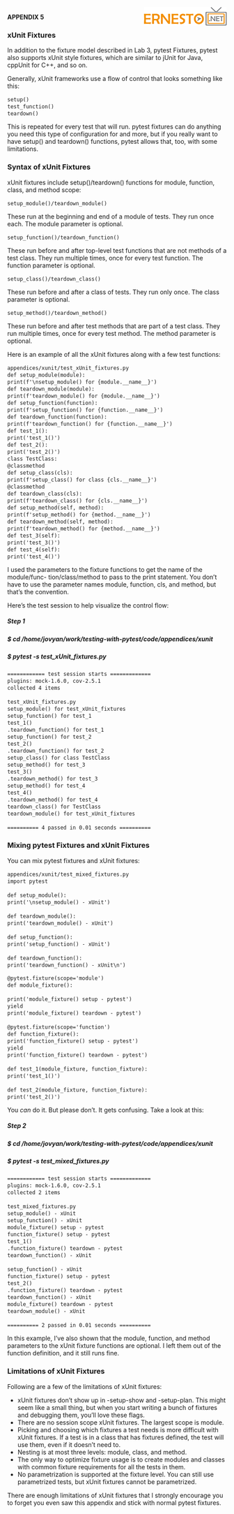 <img align="right" src="../logo.png">


**APPENDIX 5**

### xUnit Fixtures

In addition to the fixture model described in Lab 3, pytest Fixtures, pytest also supports xUnit style fixtures, which are similar to jUnit
for Java, cppUnit for C++, and so on.

Generally, xUnit frameworks use a flow of control that looks something
like this:

```
setup()
test_function()
teardown()
```

This is repeated for every test that will run. pytest fixtures can do anything you
need this type of configuration for and more, but if you really want to have setup()
and teardown() functions, pytest allows that, too, with some limitations.

### Syntax of xUnit Fixtures

xUnit fixtures include setup()/teardown() functions for module, function, class,
and method scope:

```
setup_module()/teardown_module()
```

These run at the beginning and end of a module of tests. They run once
each. The module parameter is optional.

```
setup_function()/teardown_function()
```
These run before and after top-level test functions that are not methods
of a test class. They run multiple times, once for every test function. The
function parameter is optional.

```
setup_class()/teardown_class()
```
These run before and after a class of tests. They run only once. The class
parameter is optional.

```
setup_method()/teardown_method()
```
These run before and after test methods that are part of a test class. They
run multiple times, once for every test method. The method parameter is
optional.


Here is an example of all the xUnit fixtures along with a few test functions:

```
appendices/xunit/test_xUnit_fixtures.py
def setup_module(module):
print(f'\nsetup_module() for {module.__name__}')
def teardown_module(module):
print(f'teardown_module() for {module.__name__}')
def setup_function(function):
print(f'setup_function() for {function.__name__}')
def teardown_function(function):
print(f'teardown_function() for {function.__name__}')
def test_1():
print('test_1()')
def test_2():
print('test_2()')
class TestClass:
@classmethod
def setup_class(cls):
print(f'setup_class() for class {cls.__name__}')
@classmethod
def teardown_class(cls):
print(f'teardown_class() for {cls.__name__}')
def setup_method(self, method):
print(f'setup_method() for {method.__name__}')
def teardown_method(self, method):
print(f'teardown_method() for {method.__name__}')
def test_3(self):
print('test_3()')
def test_4(self):
print('test_4()')
```

I used the parameters to the fixture functions to get the name of the module/func-
tion/class/method to pass to the print statement. You don’t have to use the
parameter names module, function, cls, and method, but that’s the convention.


Here’s the test session to help visualize the control flow:


##### Step 1


##### $ cd /home/jovyan/work/testing-with-pytest/code/appendices/xunit

##### $ pytest -s test_xUnit_fixtures.py

```
============ test session starts =============
plugins: mock-1.6.0, cov-2.5.1
collected 4 items

test_xUnit_fixtures.py
setup_module() for test_xUnit_fixtures
setup_function() for test_1
test_1()
.teardown_function() for test_1
setup_function() for test_2
test_2()
.teardown_function() for test_2
setup_class() for class TestClass
setup_method() for test_3
test_3()
.teardown_method() for test_3
setup_method() for test_4
test_4()
.teardown_method() for test_4
teardown_class() for TestClass
teardown_module() for test_xUnit_fixtures

========== 4 passed in 0.01 seconds ==========
```

### Mixing pytest Fixtures and xUnit Fixtures

You can mix pytest fixtures and xUnit fixtures:

```
appendices/xunit/test_mixed_fixtures.py
import pytest

def setup_module():
print('\nsetup_module() - xUnit')

def teardown_module():
print('teardown_module() - xUnit')

def setup_function():
print('setup_function() - xUnit')

def teardown_function():
print('teardown_function() - xUnit\n')
```


```
@pytest.fixture(scope='module')
def module_fixture():

print('module_fixture() setup - pytest')
yield
print('module_fixture() teardown - pytest')

@pytest.fixture(scope='function')
def function_fixture():
print('function_fixture() setup - pytest')
yield
print('function_fixture() teardown - pytest')

def test_1(module_fixture, function_fixture):
print('test_1()')

def test_2(module_fixture, function_fixture):
print('test_2()')
```

You _can_ do it. But please don’t. It gets confusing. Take a look at this:


##### Step 2


##### $ cd /home/jovyan/work/testing-with-pytest/code/appendices/xunit

##### $ pytest -s test_mixed_fixtures.py

```
============ test session starts =============
plugins: mock-1.6.0, cov-2.5.1
collected 2 items

test_mixed_fixtures.py
setup_module() - xUnit
setup_function() - xUnit
module_fixture() setup - pytest
function_fixture() setup - pytest
test_1()
.function_fixture() teardown - pytest
teardown_function() - xUnit

setup_function() - xUnit
function_fixture() setup - pytest
test_2()
.function_fixture() teardown - pytest
teardown_function() - xUnit
module_fixture() teardown - pytest
teardown_module() - xUnit

========== 2 passed in 0.01 seconds ==========
```

In this example, I’ve also shown that the module, function, and method parameters
to the xUnit fixture functions are optional. I left them out of the function
definition, and it still runs fine.


### Limitations of xUnit Fixtures

Following are a few of the limitations of xUnit fixtures:

- xUnit fixtures don’t show up in -setup-show and -setup-plan. This might seem
    like a small thing, but when you start writing a bunch of fixtures and
    debugging them, you’ll love these flags.
- There are no session scope xUnit fixtures. The largest scope is module.
- Picking and choosing which fixtures a test needs is more difficult with
    xUnit fixtures. If a test is in a class that has fixtures defined, the test will
    use them, even if it doesn’t need to.
- Nesting is at most three levels: module, class, and method.
- The only way to optimize fixture usage is to create modules and classes
    with common fixture requirements for all the tests in them.
- No parametrization is supported at the fixture level. You can still use
    parametrized tests, but xUnit fixtures cannot be parametrized.

There are enough limitations of xUnit fixtures that I strongly encourage you
to forget you even saw this appendix and stick with normal pytest fixtures.


